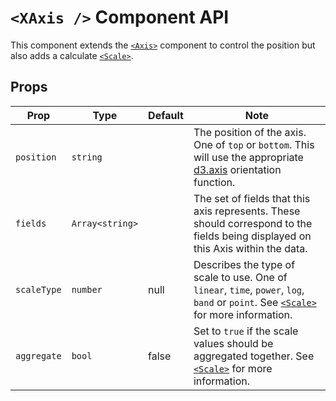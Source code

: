 # `<XAxis />` Component API

This component extends the [`<Axis>`](Axis.md) component to control the position but also adds a calculate [`<Scale>`](Scale.md).

## Props

| Prop        | Type            | Default | Note                                                                                                                                                     |
| ----------- | --------------- | ------- | -------------------------------------------------------------------------------------------------------------------------------------------------------- |
| `position`  | `string`        |         | The position of the axis. One of `top` or `bottom`. This will use the appropriate [d3.axis](https://github.com/d3/d3-axis#axisTop) orientation function. |
| `fields`    | `Array<string>` |         | The set of fields that this axis represents. These should correspond to the fields being displayed on this Axis within the data.                         |
| `scaleType` | `number`        | null    | Describes the type of scale to use. One of `linear`, `time`, `power`, `log`, `band` or `point`. See [`<Scale>`](Scale.md) for more information.          |
| `aggregate` | `bool`          | false   | Set to `true` if the scale values should be aggregated together. See [`<Scale>`](Scale.md) for more information.                                         |

